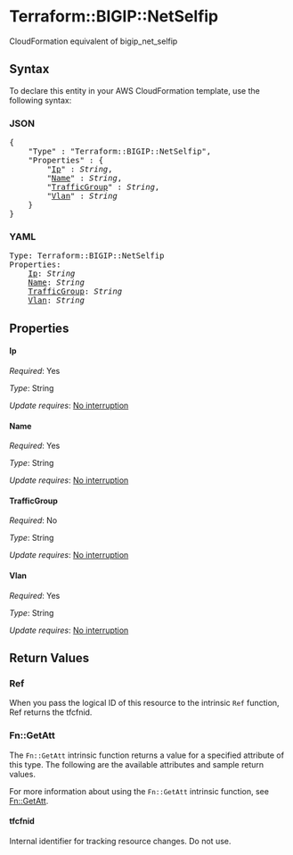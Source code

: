 # Terraform::BIGIP::NetSelfip

CloudFormation equivalent of bigip_net_selfip

## Syntax

To declare this entity in your AWS CloudFormation template, use the following syntax:

### JSON

<pre>
{
    "Type" : "Terraform::BIGIP::NetSelfip",
    "Properties" : {
        "<a href="#ip" title="Ip">Ip</a>" : <i>String</i>,
        "<a href="#name" title="Name">Name</a>" : <i>String</i>,
        "<a href="#trafficgroup" title="TrafficGroup">TrafficGroup</a>" : <i>String</i>,
        "<a href="#vlan" title="Vlan">Vlan</a>" : <i>String</i>
    }
}
</pre>

### YAML

<pre>
Type: Terraform::BIGIP::NetSelfip
Properties:
    <a href="#ip" title="Ip">Ip</a>: <i>String</i>
    <a href="#name" title="Name">Name</a>: <i>String</i>
    <a href="#trafficgroup" title="TrafficGroup">TrafficGroup</a>: <i>String</i>
    <a href="#vlan" title="Vlan">Vlan</a>: <i>String</i>
</pre>

## Properties

#### Ip

_Required_: Yes

_Type_: String

_Update requires_: [No interruption](https://docs.aws.amazon.com/AWSCloudFormation/latest/UserGuide/using-cfn-updating-stacks-update-behaviors.html#update-no-interrupt)

#### Name

_Required_: Yes

_Type_: String

_Update requires_: [No interruption](https://docs.aws.amazon.com/AWSCloudFormation/latest/UserGuide/using-cfn-updating-stacks-update-behaviors.html#update-no-interrupt)

#### TrafficGroup

_Required_: No

_Type_: String

_Update requires_: [No interruption](https://docs.aws.amazon.com/AWSCloudFormation/latest/UserGuide/using-cfn-updating-stacks-update-behaviors.html#update-no-interrupt)

#### Vlan

_Required_: Yes

_Type_: String

_Update requires_: [No interruption](https://docs.aws.amazon.com/AWSCloudFormation/latest/UserGuide/using-cfn-updating-stacks-update-behaviors.html#update-no-interrupt)

## Return Values

### Ref

When you pass the logical ID of this resource to the intrinsic `Ref` function, Ref returns the tfcfnid.

### Fn::GetAtt

The `Fn::GetAtt` intrinsic function returns a value for a specified attribute of this type. The following are the available attributes and sample return values.

For more information about using the `Fn::GetAtt` intrinsic function, see [Fn::GetAtt](https://docs.aws.amazon.com/AWSCloudFormation/latest/UserGuide/intrinsic-function-reference-getatt.html).

#### tfcfnid

Internal identifier for tracking resource changes. Do not use.

